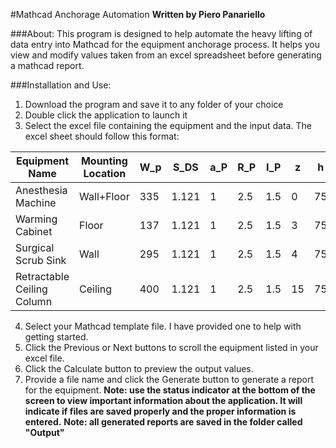 #Mathcad Anchorage Automation 
**Written by Piero Panariello**

###About:
This program is designed to help automate the heavy lifting of data entry into Mathcad for the equipment anchorage process. It helps you view and modify values taken from an excel spreadsheet before generating a mathcad report. 

###Installation and Use:
1) Download the program and save it to any folder of your choice 
2) Double click the application to launch it 
3) Select the excel file containing the equipment and the input data. The excel sheet should follow this format:

| Equipment Name             	| Mounting Location 	| W_p 	| S_DS  	| a_P 	| R_P 	| I_P 	| z  	| h  	| A  	| B    	| a   	| b    	| H     	|
|----------------------------	|-------------------	|-----	|-------	|-----	|-----	|-----	|----	|----	|----	|------	|-----	|------	|-------	|
| Anesthesia Machine         	| Wall+Floor        	| 335 	| 1.121 	| 1   	| 2.5 	| 1.5 	| 0  	| 75 	| 30 	| 20.5 	| 1.5 	| -1.5 	| 74.25 	|
| Warming Cabinet            	| Floor             	| 137 	| 1.121 	| 1   	| 2.5 	| 1.5 	| 3  	| 75 	| 30 	| 21.5 	| 1.5 	| -3.5 	| 24.5  	|
| Surgical Scrub Sink        	| Wall              	| 295 	| 1.121 	| 1   	| 2.5 	| 1.5 	| 4  	| 75 	| 64 	| 28   	| 1.5 	| -3.5 	| 39.5  	|
| Retractable Ceiling Column 	| Ceiling           	| 400 	| 1.121 	| 1   	| 2.5 	| 1.5 	| 15 	| 75 	|    	|      	| 14  	| 14   	| 45    	|

4) Select your Mathcad template file. I have provided one to help with getting started. 
5) Click the Previous or Next buttons to scroll the equipment listed in your excel file. 
6) Click the Calculate button to preview the output values. 
7) Provide a file name and click the Generate button to generate a report for the equipment. 
**Note: use the status indicator at the bottom of the screen to view important information about the application. It will indicate if files are saved properly and the proper information is entered.**
**Note: all generated reports are saved in the folder called "Output"**